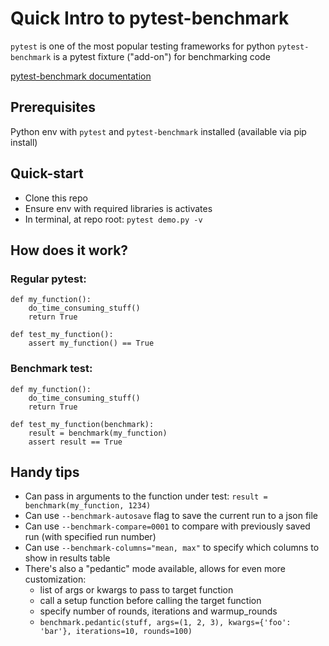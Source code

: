 # Quick Intro to pytest-benchmark

`pytest` is one of the most popular testing frameworks for python
`pytest-benchmark` is a pytest fixture ("add-on") for benchmarking code

[pytest-benchmark documentation](https://pytest-benchmark.readthedocs.io/en/latest/index.html)

## Prerequisites
Python env with `pytest` and `pytest-benchmark` installed (available via pip install)

## Quick-start
- Clone this repo
- Ensure env with required libraries is activates
- In terminal, at repo root: `pytest demo.py -v`


## How does it work?
### Regular pytest:
    def my_function():
        do_time_consuming_stuff()
        return True
        
    def test_my_function():
        assert my_function() == True

### Benchmark test:
    def my_function():
        do_time_consuming_stuff()
        return True
        
    def test_my_function(benchmark):
        result = benchmark(my_function)
        assert result == True

## Handy tips
- Can pass in arguments to the function under test: `result = benchmark(my_function, 1234)`
- Can use `--benchmark-autosave` flag to save the current run to a json file
- Can use `--benchmark-compare=0001` to compare with previously saved run (with specified run number)
- Can use `--benchmark-columns="mean, max"` to specify which columns to show in results table
- There's also a "pedantic" mode available, allows for even more customization:
    - list of args or kwargs to pass to target function
    - call a setup function before calling the target function
    - specify number of rounds, iterations and warmup_rounds
    - `benchmark.pedantic(stuff, args=(1, 2, 3), kwargs={'foo': 'bar'}, iterations=10, rounds=100)`